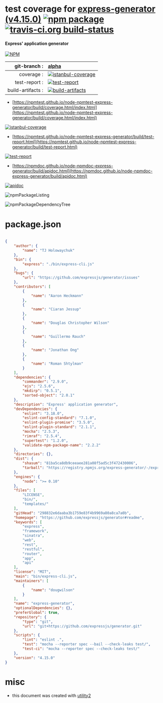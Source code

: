 # test coverage for  [express-generator (v4.15.0)](https://github.com/expressjs/generator#readme)  [![npm package](https://img.shields.io/npm/v/npmtest-express-generator.svg?style=flat-square)](https://www.npmjs.org/package/npmtest-express-generator) [![travis-ci.org build-status](https://api.travis-ci.org/npmtest/node-npmtest-express-generator.svg)](https://travis-ci.org/npmtest/node-npmtest-express-generator)
#### Express' application generator

[![NPM](https://nodei.co/npm/express-generator.png?downloads=true&downloadRank=true&stars=true)](https://www.npmjs.com/package/express-generator)

| git-branch : | [alpha](https://github.com/npmtest/node-npmtest-express-generator/tree/alpha)|
|--:|:--|
| coverage : | [![istanbul-coverage](https://npmtest.github.io/node-npmtest-express-generator/build/coverage.badge.svg)](https://npmtest.github.io/node-npmtest-express-generator/build/coverage.html/index.html)|
| test-report : | [![test-report](https://npmtest.github.io/node-npmtest-express-generator/build/test-report.badge.svg)](https://npmtest.github.io/node-npmtest-express-generator/build/test-report.html)|
| build-artifacts : | [![build-artifacts](https://npmtest.github.io/node-npmtest-express-generator/glyphicons_144_folder_open.png)](https://github.com/npmtest/node-npmtest-express-generator/tree/gh-pages/build)|

- [https://npmtest.github.io/node-npmtest-express-generator/build/coverage.html/index.html](https://npmtest.github.io/node-npmtest-express-generator/build/coverage.html/index.html)

[![istanbul-coverage](https://npmtest.github.io/node-npmtest-express-generator/build/screenCapture.buildCi.browser.%252Ftmp%252Fbuild%252Fcoverage.lib.html.png)](https://npmtest.github.io/node-npmtest-express-generator/build/coverage.html/index.html)

- [https://npmtest.github.io/node-npmtest-express-generator/build/test-report.html](https://npmtest.github.io/node-npmtest-express-generator/build/test-report.html)

[![test-report](https://npmtest.github.io/node-npmtest-express-generator/build/screenCapture.buildCi.browser.%252Ftmp%252Fbuild%252Ftest-report.html.png)](https://npmtest.github.io/node-npmtest-express-generator/build/test-report.html)

- [https://npmdoc.github.io/node-npmdoc-express-generator/build/apidoc.html](https://npmdoc.github.io/node-npmdoc-express-generator/build/apidoc.html)

[![apidoc](https://npmdoc.github.io/node-npmdoc-express-generator/build/screenCapture.buildCi.browser.%252Ftmp%252Fbuild%252Fapidoc.html.png)](https://npmdoc.github.io/node-npmdoc-express-generator/build/apidoc.html)

![npmPackageListing](https://npmtest.github.io/node-npmtest-express-generator/build/screenCapture.npmPackageListing.svg)

![npmPackageDependencyTree](https://npmtest.github.io/node-npmtest-express-generator/build/screenCapture.npmPackageDependencyTree.svg)



# package.json

```json

{
    "author": {
        "name": "TJ Holowaychuk"
    },
    "bin": {
        "express": "./bin/express-cli.js"
    },
    "bugs": {
        "url": "https://github.com/expressjs/generator/issues"
    },
    "contributors": [
        {
            "name": "Aaron Heckmann"
        },
        {
            "name": "Ciaran Jessup"
        },
        {
            "name": "Douglas Christopher Wilson"
        },
        {
            "name": "Guillermo Rauch"
        },
        {
            "name": "Jonathan Ong"
        },
        {
            "name": "Roman Shtylman"
        }
    ],
    "dependencies": {
        "commander": "2.9.0",
        "ejs": "2.5.6",
        "mkdirp": "0.5.1",
        "sorted-object": "2.0.1"
    },
    "description": "Express' application generator",
    "devDependencies": {
        "eslint": "3.18.0",
        "eslint-config-standard": "7.1.0",
        "eslint-plugin-promise": "3.5.0",
        "eslint-plugin-standard": "2.1.1",
        "mocha": "2.5.3",
        "rimraf": "2.5.4",
        "supertest": "1.2.0",
        "validate-npm-package-name": "2.2.2"
    },
    "directories": {},
    "dist": {
        "shasum": "81ba5ca8db9ceeaee281a08f5ad5c3f472430006",
        "tarball": "https://registry.npmjs.org/express-generator/-/express-generator-4.15.0.tgz"
    },
    "engines": {
        "node": ">= 0.10"
    },
    "files": [
        "LICENSE",
        "bin/",
        "templates/"
    ],
    "gitHead": "298832e6daaba3b1759e83f4b9969a80a8ca7a0b",
    "homepage": "https://github.com/expressjs/generator#readme",
    "keywords": [
        "express",
        "framework",
        "sinatra",
        "web",
        "rest",
        "restful",
        "router",
        "app",
        "api"
    ],
    "license": "MIT",
    "main": "bin/express-cli.js",
    "maintainers": [
        {
            "name": "dougwilson"
        }
    ],
    "name": "express-generator",
    "optionalDependencies": {},
    "preferGlobal": true,
    "repository": {
        "type": "git",
        "url": "git+https://github.com/expressjs/generator.git"
    },
    "scripts": {
        "lint": "eslint .",
        "test": "mocha --reporter spec --bail --check-leaks test/",
        "test-ci": "mocha --reporter spec --check-leaks test/"
    },
    "version": "4.15.0"
}
```



# misc
- this document was created with [utility2](https://github.com/kaizhu256/node-utility2)
